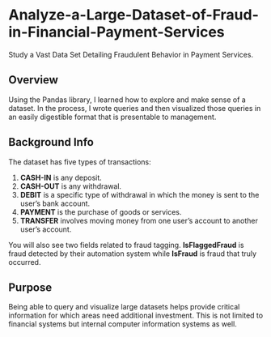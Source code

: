 # Analyze-a-Large-Dataset-of-Fraud-in-Financial-Payment-Services
Study a Vast Data Set Detailing Fraudulent Behavior in Payment Services.

## Overview
Using the Pandas library, I learned how to explore and make sense of a dataset. In the process, I wrote queries and then visualized those queries in an easily digestible format that is presentable to management.

## Background Info
The dataset has five types of transactions:

1. **CASH-IN** is any deposit.
2. **CASH-OUT** is any withdrawal.
3. **DEBIT** is a specific type of withdrawal in which the money is sent to the user’s bank account.
4. **PAYMENT** is the purchase of goods or services.
5. **TRANSFER** involves moving money from one user’s account to another user’s account.

You will also see two fields related to fraud tagging. **IsFlaggedFraud** is fraud detected by their automation system while **IsFraud** is fraud that truly occurred.

## Purpose
Being able to query and visualize large datasets helps provide critical information for which areas need additional investment. This is not limited to financial systems but internal computer information systems as well.
